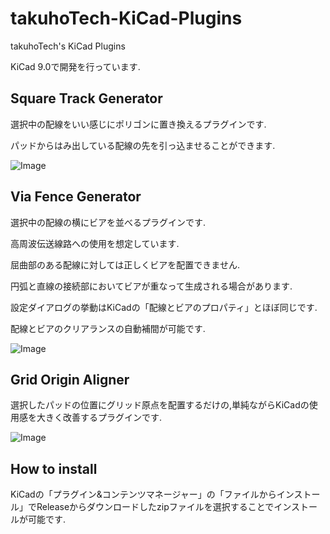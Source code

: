 # takuhoTech-KiCad-Plugins
takuhoTech's KiCad Plugins

KiCad 9.0で開発を行っています.

## Square Track Generator

選択中の配線をいい感じにポリゴンに置き換えるプラグインです.

パッドからはみ出している配線の先を引っ込ませることができます.

![Image](https://github.com/user-attachments/assets/b31da635-eab1-48e8-92c6-8c81ea13aed4)

## Via Fence Generator

選択中の配線の横にビアを並べるプラグインです.

高周波伝送線路への使用を想定しています.

屈曲部のある配線に対しては正しくビアを配置できません.

円弧と直線の接続部においてビアが重なって生成される場合があります.

設定ダイアログの挙動はKiCadの「配線とビアのプロパティ」とほぼ同じです.

配線とビアのクリアランスの自動補間が可能です.

![Image](https://github.com/user-attachments/assets/13164859-8306-42ad-b2c1-e3e4a141d07d)

## Grid Origin Aligner

選択したパッドの位置にグリッド原点を配置するだけの,単純ながらKiCadの使用感を大きく改善するプラグインです.

![Image](https://github.com/user-attachments/assets/429ec465-eec4-4df5-8df2-699743b77e91)

## How to install

KiCadの「プラグイン&コンテンツマネージャー」の「ファイルからインストール」でReleaseからダウンロードしたzipファイルを選択することでインストールが可能です.
